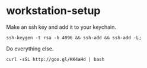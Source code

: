 # workstation-setup

Make an ssh key and add it to your keychain.

`ssh-keygen -t rsa -b 4096 && ssh-add && ssh-add -L;`

Do everything else.

`curl -sSL http://goo.gl/KK4aHd | bash`
